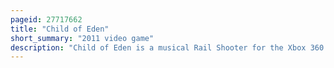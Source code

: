 ```yaml
---
pageid: 27717662
title: "Child of Eden"
short_summary: "2011 video game"
description: "Child of Eden is a musical Rail Shooter for the Xbox 360 and Playstation 3 released in 2011 by q Entertainment. Following the Player's Journey to purge a far-future Internet of Viruses, the Gameplay features shooting numerous Enemies from a first-person Perspective, with Scores based on Performance and Bonuses awarded for syncing Groups of Shots with each Stage's musical Track. In Addition to standard Controllers each Version offers the Option to use Motion Controls via the Kinect and Playstation Move respectively. It is a spiritual successor to the 2001 title Rez, carrying over the aim of producing a feeling of synesthesia in players."
---
```

